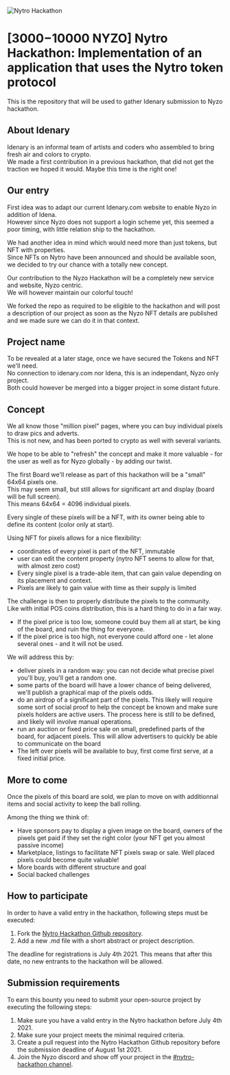 ![Nytro Hackathon](https://user-images.githubusercontent.com/64868886/118121274-84b6e100-b3f1-11eb-851f-e7ef3e5282d3.png)

# [$3000-$10000 NYZO] Nytro Hackathon: Implementation of an application that uses the Nytro token protocol

This is the repository that will be used to gather Idenary submission to Nyzo hackathon.

## About Idenary

Idenary is an informal team of artists and coders who assembled to bring fresh air and colors to crypto.  
We made a first contribution in a previous hackathon, that did not get the traction we hoped it would. Maybe this time is the right one!

## Our entry

First idea was to adapt our current Idenary.com website to enable Nyzo in addition of Idena.  
However since Nyzo does not support a login scheme yet, this seemed a poor timing, with little relation ship to the hackathon.

We had another idea in mind which would need more than just tokens, but NFT with properties.  
Since NFTs on Nytro have been announced and should be available soon, we decided to try our chance with a totally new concept.

Our contribution to the Nyzo Hackathon will be a completely new service and website, Nyzo centric.  
We will however maintain our colorful touch!

We forked the repo as required to be eligible to the hackathon and will post a description of our project as soon as the Nyzo NFT details are published and we made sure we can do it in that context.

## Project name

To be revealed at a later stage, once we have secured the Tokens and NFT we'll need.  
No connection to idenary.com nor Idena, this is an independant, Nyzo only project.  
Both could however be merged into a bigger project in some distant future.

## Concept

We all know those "million pixel" pages, where you can buy individual pixels to draw pics and adverts.  
This is not new, and has been ported to crypto as well with several variants.

We hope to be able to "refresh" the concept and make it more valuable - for the user as well as for Nyzo globally - by adding our twist.

The first Board we'll release as part of this hackathon will be a "small" 64x64 pixels one.  
This may seem small, but still allows for significant art and display (board will be full screen).  
This means 64x64 = 4096 individual pixels.

Every single of these pixels will be a NFT, with its owner being able to define its content (color only at start).  

Using NFT for pixels allows for a nice flexibility:  
- coordinates of every pixel is part of the NFT, immutable
- user can edit the content property (nytro NFT seems to allow for that, with almost zero cost)
- Every single pixel is a trade-able item, that can gain value depending on its placement and context.
- Pixels are likely to gain value with time as their supply is limited 

The challenge is then to properly distribute the pixels to the community.  
Like with initial POS coins distribution, this is a hard thing to do in a fair way.

- If the pixel price is too low, someone could buy them all at start, be king of the board, and ruin the thing for everyone.  
- If the pixel price is too high, not everyone could afford one - let alone several ones - and it will not be used.

We will address this by:
- deliver pixels in a random way: you can not decide what precise pixel you'll buy, you'll get a random one.
- some parts of the board will have a lower chance of being delivered, we'll publish a graphical map of the pixels odds.
- do an airdrop of a significant part of the pixels. This likely will require some sort of social proof to help the concept be known and make sure pixels holders are active users. The process here is still to be defined, and likely will involve manual operations.
- run an auction or fixed price sale on small, predefined parts of the board, for adjacent pixels. This will allow advertisers to quickly be able to communicate on the board
- The left over pixels will be available to buy, first come first serve, at a fixed initial price.

## More to come

Once the pixels of this board are sold, we plan to move on with additionnal items and social activity to keep the ball rolling.

Among the thing we think of:
- Have sponsors pay to display a given image on the board, owners of the piwels get paid if they set the right color (your NFT get you almost passive income)
- Marketplace, listings to facilitate NFT pixels swap or sale. Well placed pixels could become quite valuable!
- More boards with different structure and goal
- Social backed challenges


## How to participate
In order to have a valid entry in the hackathon, following steps must be executed:
1. Fork the [Nytro Hackathon Github repository](https://github.com/Open-Nyzo/Nytro-Hackathon).
2. Add a new .md file with a short abstract or project description.

The deadline for registrations is July 4th 2021. This means that after this date, no new entrants to the hackathon will be allowed.


## Submission requirements
To earn this bounty you need to submit your open-source project by executing the following steps:
1. Make sure you have a valid entry in the Nytro hackathon before July 4th 2021.
2. Make sure your project meets the minimal required criteria.
3. Create a pull request into the Nytro Hackathon Github repository before the submission deadline of August 1st 2021.
4. Join the Nyzo discord and show off your project in the [#nytro-hackathon channel](https://discord.gg/c3dxE5C6K3).


